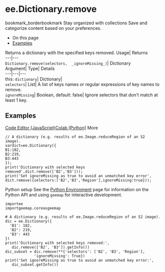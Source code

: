  
#  ee.Dictionary.remove 
bookmark_borderbookmark Stay organized with collections  Save and categorize content based on your preferences. 
  * On this page
  * [Examples](https://developers.google.com/earth-engine/apidocs/ee-dictionary-remove#examples)


Returns a dictionary with the specified keys removed. 
Usage| Returns  
---|---  
`Dictionary.remove(selectors,  _ignoreMissing_)`| Dictionary  
Argument| Type| Details  
---|---|---  
this: `dictionary`| Dictionary|   
`selectors`| List| A list of keys names or regular expressions of key names to remove.  
`ignoreMissing`| Boolean, default: false| Ignore selectors that don't match at least 1 key.  
## Examples
[Code Editor (JavaScript)](https://developers.google.com/earth-engine/apidocs/ee-dictionary-remove#code-editor-javascript-sample)[Colab (Python)](https://developers.google.com/earth-engine/apidocs/ee-dictionary-remove#colab-python-sample) More
```
// A dictionary (e.g. results of ee.Image.reduceRegion of an S2 image).
vardict=ee.Dictionary({
B1:182,
B2:219,
B3:443
});
print('Dictionary with selected keys removed',dict.remove(['B2','B3']));
print('Set ignoreMissing as true to avoid an unmatched key error',
dict.remove({selectors:['B2','B3','Region'],ignoreMissing:true}));
```
Python setup
See the [ Python Environment](https://developers.google.com/earth-engine/guides/python_install) page for information on the Python API and using `geemap` for interactive development.
```
importee
importgeemap.coreasgeemap
```
```
# A dictionary (e.g. results of ee.Image.reduceRegion of an S2 image).
dic = ee.Dictionary({
  'B1': 182,
  'B2': 219,
  'B3': 443
})
print('Dictionary with selected keys removed:',
   dic.remove(['B2', 'B3']).getInfo())
dic_subset = dic.remove(**{'selectors': ['B2', 'B3', 'Region'],
             'ignoreMissing': True})
print('Set ignoreMissing as true to avoid an unmatched key error:',
   dic_subset.getInfo())
```

